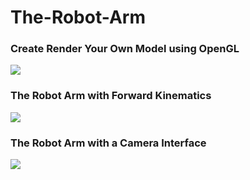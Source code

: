 # The-Robot-Arm


### Create Render Your Own Model using OpenGL

![](https://velog.velcdn.com/images/yeah7598/post/8ead66be-7409-4ef5-9fa6-5696dcc3aeec/image.jpg)

### The Robot Arm with Forward Kinematics

![](https://velog.velcdn.com/images/yeah7598/post/35490207-e6cf-4346-846b-d6639b187b36/image.jpg)

### The Robot Arm with a Camera Interface

![](https://velog.velcdn.com/images/yeah7598/post/27982123-c0ab-4ed4-b2da-5c1156eec1ca/image.jpg)
